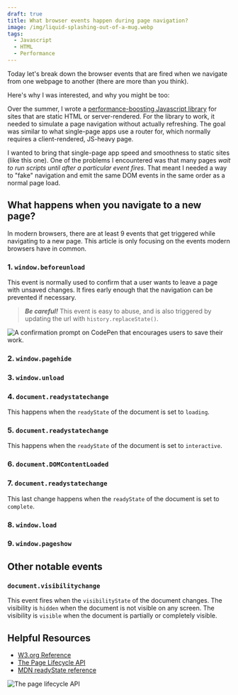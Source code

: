 ```yaml
---
draft: true
title: What browser events happen during page navigation?
image: /img/liquid-splashing-out-of-a-mug.webp
tags:
  - Javascript
  - HTML
  - Performance
---
```


Today let's break down the browser events that are fired when we navigate from one webpage to another (there are more than you think).

Here's why I was interested, and why you might be too:

Over the summer, I wrote a [performance-boosting Javascript library](//github.com/bradeneast/schwifty) for sites that are static HTML or server-rendered. For the library to work, it needed to simulate a page navigation without actually refreshing. The goal was similar to what single-page apps use a router for, which normally requires a client-rendered, JS-heavy page.

I wanted to bring that single-page app speed and smoothness to static sites (like this one). One of the problems I encountered was that many pages *wait to run scripts until after a particular event fires*. That meant I needed a way to "fake" navigation and emit the same DOM events in the same order as a normal page load.


## What happens when you navigate to a new page?
In modern browsers, there are <span data-tooltip="Browser features are moving at a break-neck pace lately, so a 'time of writing' disclaimer is needed here.">at least 9 events</span> that get triggered while navigating to a new page. This article is only focusing on the events modern browsers have in common.


### 1. `window.beforeunload`
This event is normally used to confirm that a user wants to leave a page with unsaved changes. It fires early enough that the navigation can be prevented if necessary.

> ***Be careful!*** This event is easy to abuse, and is also triggered by updating the url with `history.replaceState()`.

![A confirmation prompt on CodePen that encourages users to save their work.](/img/window-confirm-prompt.png)


### 2. `window.pagehide`


### 3. `window.unload`


### 4. `document.readystatechange`
This happens when the `readyState` of the document is set to `loading`.


### 5. `document.readystatechange`
This happens when the `readyState` of the document is set to `interactive`.


### 6. `document.DOMContentLoaded`


### 7.  `document.readystatechange`
This last change happens when the `readyState` of the document is set to `complete`.


### 8. `window.load`


### 9. `window.pageshow`



## Other notable events

### `document.visibilitychange`
This event fires when the `visibilityState` of the document changes. The visibility is `hidden` when the document is not visible on any screen. The visibility is `visible` when the document is partially or completely visible.


## Helpful Resources

- [W3.org Reference](//www.w3.org/TR/page-visibility/#visibility-states-and-the-visibilitystate-enum)
- [The Page Lifecycle API](//developers.google.com/web/updates/2018/07/page-lifecycle-api#event-visibilitychange)
- [MDN readyState reference](//developer.mozilla.org/en-US/docs/Web/API/Document/readyState)

![The page lifecycle API](/img/page-lifecycle-api-state-event-flow.png "Philip Walton, Google Developers Reference")